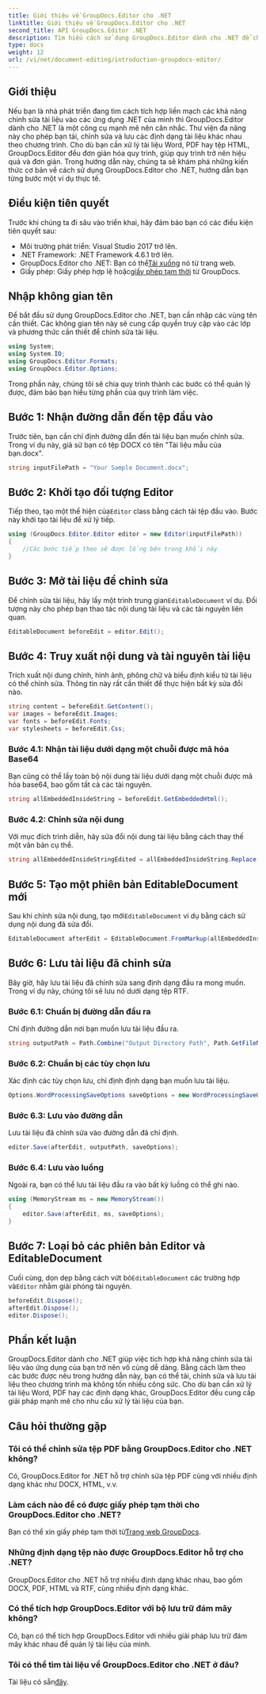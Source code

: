 ```yaml
---
title: Giới thiệu về GroupDocs.Editor cho .NET
linktitle: Giới thiệu về GroupDocs.Editor cho .NET
second_title: API GroupDocs.Editor .NET
description: Tìm hiểu cách sử dụng GroupDocs.Editor dành cho .NET để chỉnh sửa tài liệu theo chương trình với hướng dẫn chi tiết từng bước này.
type: docs
weight: 12
url: /vi/net/document-editing/introduction-groupdocs-editor/
---
```

## Giới thiệu 
Nếu bạn là nhà phát triển đang tìm cách tích hợp liền mạch các khả năng chỉnh sửa tài liệu vào các ứng dụng .NET của mình thì GroupDocs.Editor dành cho .NET là một công cụ mạnh mẽ nên cân nhắc. Thư viện đa năng này cho phép bạn tải, chỉnh sửa và lưu các định dạng tài liệu khác nhau theo chương trình. Cho dù bạn cần xử lý tài liệu Word, PDF hay tệp HTML, GroupDocs.Editor đều đơn giản hóa quy trình, giúp quy trình trở nên hiệu quả và đơn giản. Trong hướng dẫn này, chúng ta sẽ khám phá những kiến thức cơ bản về cách sử dụng GroupDocs.Editor cho .NET, hướng dẫn bạn từng bước một ví dụ thực tế.
## Điều kiện tiên quyết
Trước khi chúng ta đi sâu vào triển khai, hãy đảm bảo bạn có các điều kiện tiên quyết sau:
- Môi trường phát triển: Visual Studio 2017 trở lên.
- .NET Framework: .NET Framework 4.6.1 trở lên.
-  GroupDocs.Editor cho .NET: Bạn có thể[Tải xuống](https://releases.groupdocs.com/editor/net/) nó từ trang web.
-  Giấy phép: Giấy phép hợp lệ hoặc[giấy phép tạm thời](https://purchase.groupdocs.com/temporary-license/) từ GroupDocs.
## Nhập không gian tên
Để bắt đầu sử dụng GroupDocs.Editor cho .NET, bạn cần nhập các vùng tên cần thiết. Các không gian tên này sẽ cung cấp quyền truy cập vào các lớp và phương thức cần thiết để chỉnh sửa tài liệu.
```csharp
using System;
using System.IO;
using GroupDocs.Editor.Formats;
using GroupDocs.Editor.Options;
```

Trong phần này, chúng tôi sẽ chia quy trình thành các bước có thể quản lý được, đảm bảo bạn hiểu từng phần của quy trình làm việc.
## Bước 1: Nhận đường dẫn đến tệp đầu vào
Trước tiên, bạn cần chỉ định đường dẫn đến tài liệu bạn muốn chỉnh sửa. Trong ví dụ này, giả sử bạn có tệp DOCX có tên "Tài liệu mẫu của bạn.docx".
```csharp
string inputFilePath = "Your Sample Document.docx";
```
## Bước 2: Khởi tạo đối tượng Editor
 Tiếp theo, tạo một thể hiện của`Editor` class bằng cách tải tệp đầu vào. Bước này khởi tạo tài liệu để xử lý tiếp.
```csharp
using (GroupDocs.Editor.Editor editor = new Editor(inputFilePath))
{
    //Các bước tiếp theo sẽ được lồng bên trong khối này
}
```
## Bước 3: Mở tài liệu để chỉnh sửa
 Để chỉnh sửa tài liệu, hãy lấy một trình trung gian`EditableDocument` ví dụ. Đối tượng này cho phép bạn thao tác nội dung tài liệu và các tài nguyên liên quan.
```csharp
EditableDocument beforeEdit = editor.Edit();
```
## Bước 4: Truy xuất nội dung và tài nguyên tài liệu
Trích xuất nội dung chính, hình ảnh, phông chữ và biểu định kiểu từ tài liệu có thể chỉnh sửa. Thông tin này rất cần thiết để thực hiện bất kỳ sửa đổi nào.
```csharp
string content = beforeEdit.GetContent();
var images = beforeEdit.Images;
var fonts = beforeEdit.Fonts;
var stylesheets = beforeEdit.Css;
```
### Bước 4.1: Nhận tài liệu dưới dạng một chuỗi được mã hóa Base64
Bạn cũng có thể lấy toàn bộ nội dung tài liệu dưới dạng một chuỗi được mã hóa base64, bao gồm tất cả các tài nguyên.
```csharp
string allEmbeddedInsideString = beforeEdit.GetEmbeddedHtml();
```
### Bước 4.2: Chỉnh sửa nội dung
Với mục đích trình diễn, hãy sửa đổi nội dung tài liệu bằng cách thay thế một văn bản cụ thể.
```csharp
string allEmbeddedInsideStringEdited = allEmbeddedInsideString.Replace("Subtitle", "Edited subtitle");
```
## Bước 5: Tạo một phiên bản EditableDocument mới
 Sau khi chỉnh sửa nội dung, tạo mới`EditableDocument` ví dụ bằng cách sử dụng nội dung đã sửa đổi.
```csharp
EditableDocument afterEdit = EditableDocument.FromMarkup(allEmbeddedInsideStringEdited, null);
```
## Bước 6: Lưu tài liệu đã chỉnh sửa
Bây giờ, hãy lưu tài liệu đã chỉnh sửa sang định dạng đầu ra mong muốn. Trong ví dụ này, chúng tôi sẽ lưu nó dưới dạng tệp RTF.
### Bước 6.1: Chuẩn bị đường dẫn đầu ra
Chỉ định đường dẫn nơi bạn muốn lưu tài liệu đầu ra.
```csharp
string outputPath = Path.Combine("Output Directory Path", Path.GetFileNameWithoutExtension(inputFilePath) + ".rtf");
```
### Bước 6.2: Chuẩn bị các tùy chọn lưu
Xác định các tùy chọn lưu, chỉ định định dạng bạn muốn lưu tài liệu.
```csharp
Options.WordProcessingSaveOptions saveOptions = new WordProcessingSaveOptions(WordProcessingFormats.Rtf);
```
### Bước 6.3: Lưu vào đường dẫn
Lưu tài liệu đã chỉnh sửa vào đường dẫn đã chỉ định.
```csharp
editor.Save(afterEdit, outputPath, saveOptions);
```
### Bước 6.4: Lưu vào luồng
Ngoài ra, bạn có thể lưu tài liệu đầu ra vào bất kỳ luồng có thể ghi nào.
```csharp
using (MemoryStream ms = new MemoryStream())
{
    editor.Save(afterEdit, ms, saveOptions);
}
```
## Bước 7: Loại bỏ các phiên bản Editor và EditableDocument
 Cuối cùng, dọn dẹp bằng cách vứt bỏ`EditableDocument` các trường hợp và`Editor` nhằm giải phóng tài nguyên.
```csharp
beforeEdit.Dispose();
afterEdit.Dispose();
editor.Dispose();
```

## Phần kết luận
GroupDocs.Editor dành cho .NET giúp việc tích hợp khả năng chỉnh sửa tài liệu vào ứng dụng của bạn trở nên vô cùng dễ dàng. Bằng cách làm theo các bước được nêu trong hướng dẫn này, bạn có thể tải, chỉnh sửa và lưu tài liệu theo chương trình mà không tốn nhiều công sức. Cho dù bạn cần xử lý tài liệu Word, PDF hay các định dạng khác, GroupDocs.Editor đều cung cấp giải pháp mạnh mẽ cho nhu cầu xử lý tài liệu của bạn.
## Câu hỏi thường gặp
### Tôi có thể chỉnh sửa tệp PDF bằng GroupDocs.Editor cho .NET không?
Có, GroupDocs.Editor for .NET hỗ trợ chỉnh sửa tệp PDF cùng với nhiều định dạng khác như DOCX, HTML, v.v.
### Làm cách nào để có được giấy phép tạm thời cho GroupDocs.Editor cho .NET?
 Bạn có thể xin giấy phép tạm thời từ[Trang web GroupDocs](https://purchase.groupdocs.com/temporary-license/).
### Những định dạng tệp nào được GroupDocs.Editor hỗ trợ cho .NET?
GroupDocs.Editor cho .NET hỗ trợ nhiều định dạng khác nhau, bao gồm DOCX, PDF, HTML và RTF, cùng nhiều định dạng khác.
### Có thể tích hợp GroupDocs.Editor với bộ lưu trữ đám mây không?
Có, bạn có thể tích hợp GroupDocs.Editor với nhiều giải pháp lưu trữ đám mây khác nhau để quản lý tài liệu của mình.
### Tôi có thể tìm tài liệu về GroupDocs.Editor cho .NET ở đâu?
Tài liệu có sẵn[đây](https://reference.groupdocs.com/editor/net/).